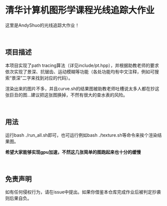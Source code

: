 # 清华计算机图形学课程光线追踪大作业

这里是AndyShuo的光线追踪大作业！

<br>

## 项目描述

本项目实现了path tracing算法（详见include/pt.hpp），并根据助教老师的要求依次实现了景深、抗锯齿、运动模糊等功能（各处功能均有中文注释，例如可搜索“景深”二字来找到对应的代码）。

渲染出来的图片不多，并且curve.sh的结果图被助教老师吐槽说太多人都在抄这张巨丑的图...建议把这张图换掉，不然有很大的查水表的风险。

<br>

## 用法

运行bash ./run_all.sh即可，也可运行例如bash ./texture.sh等命令来挨个渲染结果图。

**希望大家能够实现gpu加速，不然这几张简单的图跑起来也十分的缓慢**

<br>

## 免责声明

如有任何侵权行为，请在issue中提出。如果你借鉴本仓库完成作业后被判定抄袭则后果自负。
